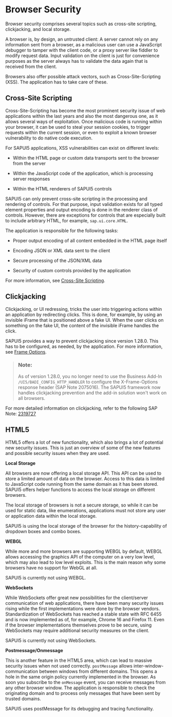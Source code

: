 <!-- loio91f3b66b6f4d1014b6dd926db0e91070 -->

# Browser Security

Browser security comprises several topics such as cross-site scripting, clickjacking, and local storage.

A browser is, by design, an untrusted client: A server cannot rely on any information sent from a browser, as a malicious user can use a JavaScript debugger to tamper with the client code, or a proxy server like fiddler to modify request data. Input validation on the client is just for convenience purposes as the server always has to validate the data again that is received from the client.

Browsers also offer possible attack vectors, such as Cross-Site-Scripting \(XSS\). The application has to take care of these.



<a name="loio91f3b66b6f4d1014b6dd926db0e91070__section_6C7CB6E84E7E42DB821D50A02BEFF849"/>

## Cross-Site Scripting

Cross-Site-Scripting has become the most prominent security issue of web applications within the last years and also the most dangerous one, as it allows several ways of exploitation. Once malicious code is running within your browser, it can be used to steal your session cookies, to trigger requests within the current session, or even to exploit a known browser vulnerability to do native code execution.

For SAPUI5 applications, XSS vulnerabilities can exist on different levels:

-   Within the HTML page or custom data transports sent to the browser from the server

-   Within the JavaScript code of the application, which is processing server responses

-   Within the HTML renderers of SAPUI5 controls


SAPUI5 can only prevent cross-site scripting in the processing and rendering of controls. For that purpose, input validation exists for all typed element properties and output encoding is done in the renderer class of controls. However, there are exceptions for controls that are especially built to include arbitrary HTML, for example, `sap.ui.core.HTML`.

The application is responsible for the following tasks:

-   Proper output encoding of all content embedded in the HTML page itself

-   Encoding JSON or XML data sent to the client

-   Secure processing of the JSON/XML data

-   Security of custom controls provided by the application


For more information, see [Cross-Site Scripting](cross-site-scripting-91f0bd3.md).



## Clickjacking

Clickjacking, or UI redressing, tricks the user into triggering actions within an application by redirecting clicks. This is done, for example, by using an invisible iFrame that is positioned above a fake UI. When the user clicks on something on the fake UI, the content of the invisible iFrame handles the click.

SAPUI5 provides a way to prevent clickjacking since version 1.28.0. This has to be configured, as needed, by the application. For more information, see [Frame Options](frame-options-62d9c4d.md).

> ### Note:  
> As of version 1.28.0, you no longer need to use the Business Add-In `/UI5/BADI_CONFIG_HTTP_HANDLER` to configure the X-Frame-Options response header \(SAP Note 2075016\). The SAPUI5 framework now handles clickjacking prevention and the add-in solution won't work on all browsers.

For more detailed information on clickjacking, refer to the following SAP Note: [2319727](https://launchpad.support.sap.com/#/notes/2319727)



<a name="loio91f3b66b6f4d1014b6dd926db0e91070__section_94EDDC27FE5D45A29B1B7DC18C4E2F48"/>

## HTML5

HTML5 offers a lot of new functionality, which also brings a lot of potential new security issues. This is just an overview of some of the new features and possible security issues when they are used.

**Local Storage**

All browsers are now offering a local storage API. This API can be used to store a limited amount of data on the browser. Access to this data is limited to JavaScript code running from the same domain as it has been stored. SAPUI5 offers helper functions to access the local storage on different browsers.

The local storage of browsers is not a secure storage, so while it can be used for static data, like enumerations, applications must not store any user or application data within the local storage.

SAPUI5 is using the local storage of the browser for the history-capability of dropdown boxes and combo boxes.

**WEBGL**

While more and more browsers are supporting WEBGL by default, WEBGL allows accessing the graphics API of the computer on a very low level, which may also lead to low level exploits. This is the main reason why some browsers have no support for WebGL at all.

SAPUI5 is currently not using WEBGL.

**WebSockets**

While WebSockets offer great new possibilities for the client/server communication of web applications, there have been many security issues rising while the first implementations were done by the browser vendors. Standardization of WebSockets has reached a stable state with RFC 6455 and is now implemented as of, for example, Chrome 16 and Firefox 11. Even if the browser implementations themselves prove to be secure, using WebSockets may require additional security measures on the client.

SAPUI5 is currently not using WebSockets.

**Postmessage/Onmessage**

This is another feature in the HTML5 area, which can lead to massive security issues when not used correctly. `postMessage` allows inter-window-communication between windows from different domains. This opens a hole in the same origin policy currently implemented in the browser. As soon you subscribe to the `onMessage` event, you can receive messages from any other browser window. The application is responsible to check the originating domain and to process only messages that have been sent by trusted domains.

SAPUI5 uses postMessage for its debugging and tracing functionality.

